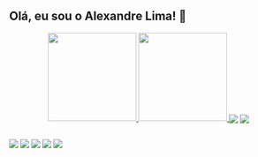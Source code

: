## Olá, eu sou o Alexandre Lima! 👋
<div align="center">
  <a href="https://github.com/AlexandreASLima">
  <img height="160em" src="https://github-readme-stats.vercel.app/api?username=AlexandreASLima&show_icons=true&theme=dracula&include_all_commits=true&count_private=true"/>
  <img height="160em" src="https://github-readme-stats.vercel.app/api/top-langs/?username=AlexandreASLima&layout=compact&theme=dracula"/>
  
  <a href="https://github.com/AlexandreASLima">
    <img align="center" src="https://github-readme-stats.vercel.app/api/pin/?username=AlexandreASLima&repo=github-readme-stats&theme=github_dark" /></a>
  <a href="https://github.com/AlexandreASLima">
    <img align="center" src="https://github-readme-stats.vercel.app/api/pin/?username=AlexandreASLima&repo=convoychat&theme=github_dark" /></a>
</div>
  
  ##
 
<div> 
  <a href = "https://www.linkedin.com/in/alexandre-lima-55444630/" target="_blank"><img src="https://img.shields.io/badge/LinkedIn-0077B5?style=for-the-badge&logo=linkedin&logoColor=white" target="_blank"></a> 
  <a href = "mailto:alexandrelima.bd@gmail.com"><img src="https://img.shields.io/badge/Gmail-D14836?style=for-the-badge&logo=gmail&logoColor=white" target="_blank"></a>
  <a href = "https://t.me/ydnax86"><img src="https://img.shields.io/badge/Telegram-2CA5E0?style=for-the-badge&logo=telegram&logoColor=white" target="_blank"></a>
  <a href = "https://instagram.com/ydnax" target="_blank"><img src="https://img.shields.io/badge/Instagram-E4405F?style=for-the-badge&logo=instagram&logoColor=white" target="_blank"></a>
  <a href = "https://twitter.com/ydnax" target="_blank"><img src="https://img.shields.io/badge/Twitter-1DA1F2?style=for-the-badge&logo=twitter&logoColor=white" target="_blank"></a> 
</div>
